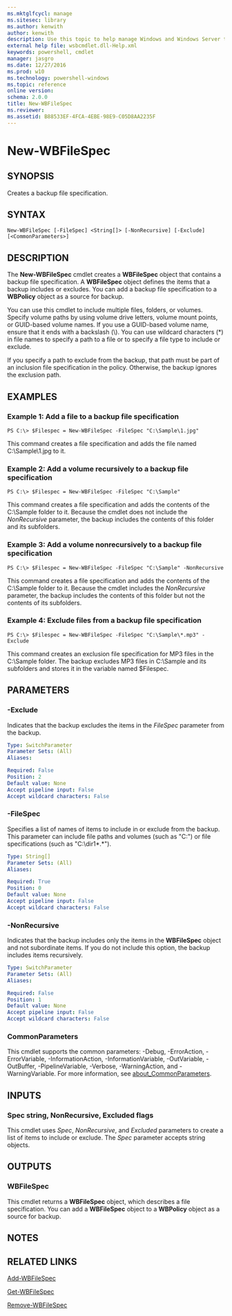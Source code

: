 ```yaml
---
ms.mktglfcycl: manage
ms.sitesec: library
ms.author: kenwith
author: kenwith
description: Use this topic to help manage Windows and Windows Server technologies with Windows PowerShell.
external help file: wsbcmdlet.dll-Help.xml
keywords: powershell, cmdlet
manager: jasgro
ms.date: 12/27/2016
ms.prod: w10
ms.technology: powershell-windows
ms.topic: reference
online version: 
schema: 2.0.0
title: New-WBFileSpec
ms.reviewer:
ms.assetid: B88533EF-4FCA-4EBE-98E9-C05D8AA2235F
---
```


# New-WBFileSpec

## SYNOPSIS
Creates a backup file specification.

## SYNTAX

```
New-WBFileSpec [-FileSpec] <String[]> [-NonRecursive] [-Exclude] [<CommonParameters>]
```

## DESCRIPTION
The **New-WBFileSpec** cmdlet creates a **WBFileSpec** object that contains a backup file specification.
A **WBFileSpec** object defines the items that a backup includes or excludes.
You can add a backup file specification to a **WBPolicy** object as a source for backup.

You can use this cmdlet to include multiple files, folders, or volumes.
Specify volume paths by using volume drive letters, volume mount points, or GUID-based volume names.
If you use a GUID-based volume name, ensure that it ends with a backslash (\\).
You can use wildcard characters (*) in file names to specify a path to a file or to specify a file type to include or exclude.

If you specify a path to exclude from the backup, that path must be part of an inclusion file specification in the policy.
Otherwise, the backup ignores the exclusion path.

## EXAMPLES

### Example 1: Add a file to a backup file specification
```
PS C:\> $Filespec = New-WBFileSpec -FileSpec "C:\Sample\1.jpg"
```

This command creates a file specification and adds the file named C:\Sample\1.jpg to it.

### Example 2: Add a volume recursively to a backup file specification
```
PS C:\> $Filespec = New-WBFileSpec -FileSpec "C:\Sample"
```

This command creates a file specification and adds the contents of the C:\Sample folder to it.
Because the cmdlet does not include the *NonRecursive* parameter, the backup includes the contents of this folder and its subfolders.

### Example 3: Add a volume nonrecursively to a backup file specification
```
PS C:\> $Filespec = New-WBFileSpec -FileSpec "C:\Sample" -NonRecursive
```

This command creates a file specification and adds the contents of the C:\Sample folder to it.
Because the cmdlet includes the *NonRecursive* parameter, the backup includes the contents of this folder but not the contents of its subfolders.

### Example 4: Exclude files from a backup file specification
```
PS C:\> $Filespec = New-WBFileSpec -FileSpec "C:\Sample\*.mp3" -Exclude
```

This command creates an exclusion file specification for MP3 files in the C:\Sample folder.
The backup excludes MP3 files in C:\Sample and its subfolders and stores it in the variable named $Filespec.

## PARAMETERS

### -Exclude
Indicates that the backup excludes the items in the *FileSpec* parameter from the backup.

```yaml
Type: SwitchParameter
Parameter Sets: (All)
Aliases: 

Required: False
Position: 2
Default value: None
Accept pipeline input: False
Accept wildcard characters: False
```

### -FileSpec
Specifies a list of names of items to include in or exclude from the backup.
This parameter can include file paths and volumes (such as "C:\") or file specifications (such as "C:\dir1\*.*").

```yaml
Type: String[]
Parameter Sets: (All)
Aliases: 

Required: True
Position: 0
Default value: None
Accept pipeline input: False
Accept wildcard characters: False
```

### -NonRecursive
Indicates that the backup includes only the items in the **WBFileSpec** object and not subordinate items.
If you do not include this option, the backup includes items recursively.

```yaml
Type: SwitchParameter
Parameter Sets: (All)
Aliases: 

Required: False
Position: 1
Default value: None
Accept pipeline input: False
Accept wildcard characters: False
```

### CommonParameters
This cmdlet supports the common parameters: -Debug, -ErrorAction, -ErrorVariable, -InformationAction, -InformationVariable, -OutVariable, -OutBuffer, -PipelineVariable, -Verbose, -WarningAction, and -WarningVariable. For more information, see [about_CommonParameters](http://go.microsoft.com/fwlink/?LinkID=113216).

## INPUTS

### Spec string, NonRecursive, Excluded flags
This cmdlet uses *Spec*, *NonRecursive*, and *Excluded* parameters to create a list of items to include or exclude.
The *Spec* parameter accepts string objects.

## OUTPUTS

### WBFileSpec
This cmdlet returns a **WBFileSpec** object, which describes a file specification.
You can add a **WBFileSpec** object to a **WBPolicy** object as a source for backup.

## NOTES

## RELATED LINKS

[Add-WBFileSpec](./Add-WBFileSpec.md)

[Get-WBFileSpec](./Get-WBFileSpec.md)

[Remove-WBFileSpec](./Remove-WBFileSpec.md)

